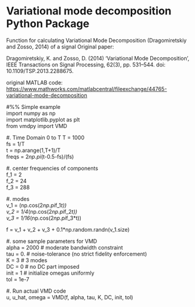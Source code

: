 # Variational mode decomposition Python Package

Function for calculating Variational Mode Decomposition (Dragomiretskiy and Zosso, 2014) of a signal
Original paper:

Dragomiretskiy, K. and Zosso, D. (2014) ‘Variational Mode Decomposition’, 
IEEE Transactions on Signal Processing, 62(3), pp. 531–544. doi: 10.1109/TSP.2013.2288675.

original MATLAB code: https://www.mathworks.com/matlabcentral/fileexchange/44765-variational-mode-decomposition  

#%% Simple example  
import numpy as np  
import matplotlib.pyplot as plt  
from vmdpy import VMD  

#. Time Domain 0 to T 
T = 1000  
fs = 1/T  
t = np.arange(1,T+1)/T  
freqs = 2*np.pi*(t-0.5-fs)/(fs)  

#. center frequencies of components  
f_1 = 2  
f_2 = 24  
f_3 = 288  

#. modes  
v_1 = (np.cos(2*np.pi*f_1*t))  
v_2 = 1/4*(np.cos(2*np.pi*f_2*t))  
v_3 = 1/16*(np.cos(2*np.pi*f_3*t))  

f = v_1 + v_2 + v_3 + 0.1*np.random.randn(v_1.size)  

#. some sample parameters for VMD  
alpha = 2000       # moderate bandwidth constraint  
tau = 0.            # noise-tolerance (no strict fidelity enforcement)  
K = 3              # 3 modes  
DC = 0             # no DC part imposed  
init = 1           # initialize omegas uniformly  
tol = 1e-7  


#. Run actual VMD code  
u, u_hat, omega = VMD(f, alpha, tau, K, DC, init, tol)  
